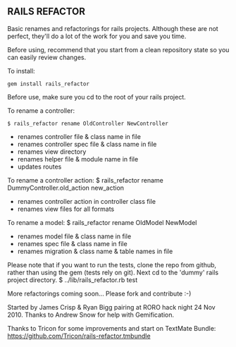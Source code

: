 RAILS REFACTOR
--------------

Basic renames and refactorings for rails projects.
Although these are not perfect, they'll do a lot of the work for you 
and save you time. 

Before using, recommend that you start from a clean repository state so 
you can easily review changes.

To install:

    gem install rails_refactor

Before use, make sure you cd to the root of your rails project.

To rename a controller:

    $ rails_refactor rename OldController NewController 

* renames controller file & class name in file
* renames controller spec file & class name in file
* renames view directory
* renames helper file & module name in file
* updates routes

To rename a controller action:
  $ rails_refactor rename DummyController.old_action new_action

* renames controller action in controller class file
* renames view files for all formats

To rename a model:
  $ rails_refactor rename OldModel NewModel

* renames model file & class name in file
* renames spec file & class name in file
* renames migration & class name & table names in file

Please note that if you want to run the tests, clone the repo from github, rather than using the gem (tests rely on git). Next cd to the 'dummy' rails project directory.
  $ ../lib/rails_refactor.rb test

More refactorings coming soon... Please fork and contribute :-)

Started by James Crisp & Ryan Bigg pairing at RORO hack night 24 Nov 2010.
Thanks to Andrew Snow for help with Gemification.

Thanks to Tricon for some improvements and start on TextMate Bundle:
https://github.com/Tricon/rails-refactor.tmbundle

